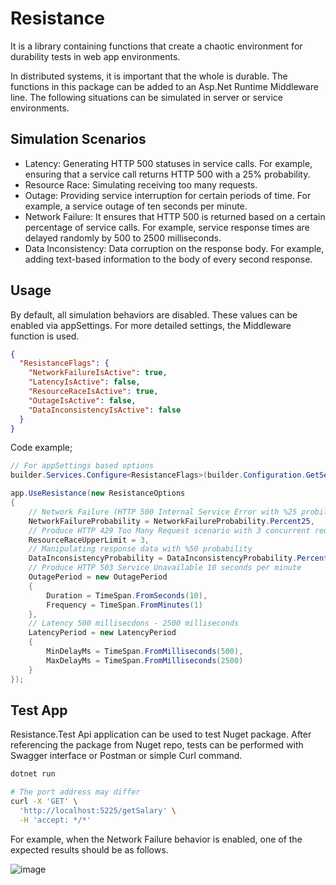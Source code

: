 # Resistance

It is a library containing functions that create a chaotic environment for durability tests in web app environments.

In distributed systems, it is important that the whole is durable. The functions in this package can be added to an Asp.Net Runtime Middleware line. The following situations can be simulated in server or service environments.

## Simulation Scenarios

- Latency: Generating HTTP 500 statuses in service calls. For example, ensuring that a service call returns HTTP 500 with a 25% probability.
- Resource Race: Simulating receiving too many requests.
- Outage: Providing service interruption for certain periods of time. For example, a service outage of ten seconds per minute.
- Network Failure: It ensures that HTTP 500 is returned based on a certain percentage of service calls. For example, service response times are delayed randomly by 500 to 2500 milliseconds.
- Data Inconsistency: Data corruption on the response body. For example, adding text-based information to the body of every second response.

## Usage

By default, all simulation behaviors are disabled. These values ​​can be enabled via appSettings. For more detailed settings, the Middleware function is used.

```json
{
  "ResistanceFlags": {
    "NetworkFailureIsActive": true,
    "LatencyIsActive": false,
    "ResourceRaceIsActive": true,
    "OutageIsActive": false,
    "DataInconsistencyIsActive": false
  }
}
```

Code example;

```csharp
// For appSettings based options
builder.Services.Configure<ResistanceFlags>(builder.Configuration.GetSection("ResistanceFlags"));

app.UseResistance(new ResistanceOptions
{
    // Network Failure (HTTP 500 Internal Service Error with %25 probility)
    NetworkFailureProbability = NetworkFailureProbability.Percent25,
    // Produce HTTP 429 Too Many Request scenario with 3 concurrent request
    ResourceRaceUpperLimit = 3,
    // Manipulating response data with %50 probability
    DataInconsistencyProbability = DataInconsistencyProbability.Percent20,
    // Produce HTTP 503 Service Unavailable 10 seconds per minute
    OutagePeriod = new OutagePeriod
    {
        Duration = TimeSpan.FromSeconds(10),
        Frequency = TimeSpan.FromMinutes(1)
    },
    // Latency 500 millisecdons - 2500 milliseconds
    LatencyPeriod = new LatencyPeriod
    {
        MinDelayMs = TimeSpan.FromMilliseconds(500),
        MaxDelayMs = TimeSpan.FromMilliseconds(2500)
    }
});
```

## Test App

Resistance.Test Api application can be used to test Nuget package. After referencing the package from Nuget repo, tests can be performed with Swagger interface or Postman or simple Curl command.

```bash
dotnet run

# The port address may differ
curl -X 'GET' \
  'http://localhost:5225/getSalary' \
  -H 'accept: */*'
```

For example, when the Network Failure behavior is enabled, one of the expected results should be as follows.

![image](https://github.com/user-attachments/assets/d03f2f1b-1f7a-4c6e-9e74-2af4be0b88b8)
